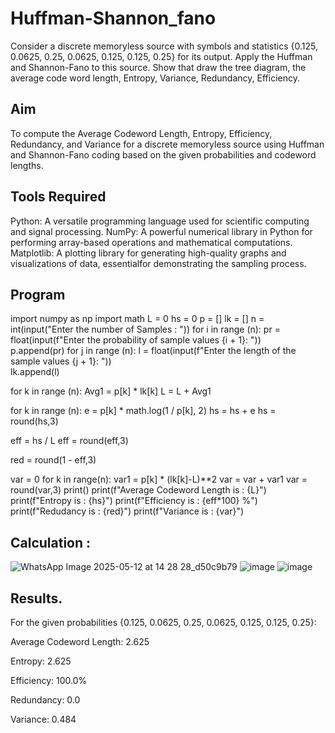 # Huffman-Shannon_fano
Consider a discrete memoryless source with symbols and statistics {0.125, 0.0625, 0.25, 0.0625, 0.125, 0.125, 0.25} for its output. 
Apply the Huffman and Shannon-Fano to this source. 
Show that draw the tree diagram, the average code word length, Entropy, Variance, Redundancy, Efficiency.
## Aim
To compute the Average Codeword Length, Entropy, Efficiency, Redundancy, and Variance for a discrete memoryless source using Huffman and Shannon-Fano coding based on the given probabilities and codeword lengths.

## Tools Required
Python: A versatile programming language used for scientific computing and signal processing. NumPy: A powerful numerical library in Python for performing array-based operations and mathematical computations. Matplotlib: A plotting library for generating high-quality graphs and visualizations of data, essentialfor demonstrating the sampling process.

## Program
import numpy as np
import math 
L  = 0
hs = 0
p = []
lk = []
n = int(input("Enter the number of Samples : "))
for i in range (n): 
    pr = float(input(f"Enter the probability of sample values {i + 1}: "))  
    p.append(pr)
for j in range (n): 
    l = float(input(f"Enter the length of the sample values {j + 1}: "))  
    lk.append(l)

for k in range (n):
    Avg1 = p[k] * lk[k]
    L = L + Avg1

for k in range (n):
    e = p[k] * math.log(1 / p[k], 2)
    hs = hs + e
hs = round(hs,3)

eff = hs / L
eff = round(eff,3)

red =  round(1 - eff,3) 

var = 0
for k in range(n):
    var1 = p[k] * (lk[k]-L)**2
    var = var + var1
var = round(var,3)
print()
print(f"Average Codeword Length is : {L}")
print(f"Entropy is : {hs}")
print(f"Efficiency is : {eff*100} %")
print(f"Redudancy is : {red}")
print(f"Variance is : {var}")
## Calculation : 

![WhatsApp Image 2025-05-12 at 14 28 28_d50c9b79](https://github.com/user-attachments/assets/a393d336-8999-462b-8c91-659b0959858a)
![image](https://github.com/user-attachments/assets/253e0a76-ae1b-48f5-9a30-dcaebeaa7867)
![image](https://github.com/user-attachments/assets/fe03d23d-d06e-4f31-b266-c60c369e0e48)

## Results.
For the given probabilities {0.125, 0.0625, 0.25, 0.0625, 0.125, 0.125, 0.25}:

Average Codeword Length: 2.625

Entropy: 2.625

Efficiency: 100.0%

Redundancy: 0.0

Variance: 0.484

